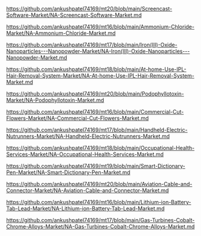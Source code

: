 <p><a href="https://github.com/ankushpatel74169/mt20/blob/main/Screencast-Software-Market/NA-Screencast-Software-Market.md">https://github.com/ankushpatel74169/mt20/blob/main/Screencast-Software-Market/NA-Screencast-Software-Market.md</a></p><p><a href="https://github.com/ankushpatel74169/mt16/blob/main/Ammonium-Chloride-Market/NA-Ammonium-Chloride-Market.md">https://github.com/ankushpatel74169/mt16/blob/main/Ammonium-Chloride-Market/NA-Ammonium-Chloride-Market.md</a></p><p><a href="https://github.com/ankushpatel74169/mt17/blob/main/Iron(III)-Oxide-Nanoparticles---Nanopowder-Market/NA-Iron(III)-Oxide-Nanoparticles---Nanopowder-Market.md">https://github.com/ankushpatel74169/mt17/blob/main/Iron(III)-Oxide-Nanoparticles---Nanopowder-Market/NA-Iron(III)-Oxide-Nanoparticles---Nanopowder-Market.md</a></p><p><a href="https://github.com/ankushpatel74169/mt18/blob/main/At-home-Use-IPL-Hair-Removal-System-Market/NA-At-home-Use-IPL-Hair-Removal-System-Market.md">https://github.com/ankushpatel74169/mt18/blob/main/At-home-Use-IPL-Hair-Removal-System-Market/NA-At-home-Use-IPL-Hair-Removal-System-Market.md</a></p><p><a href="https://github.com/ankushpatel74169/mt20/blob/main/Podophyllotoxin-Market/NA-Podophyllotoxin-Market.md">https://github.com/ankushpatel74169/mt20/blob/main/Podophyllotoxin-Market/NA-Podophyllotoxin-Market.md</a></p><p><a href="https://github.com/ankushpatel74169/mt16/blob/main/Commercial-Cut-Flowers-Market/NA-Commercial-Cut-Flowers-Market.md">https://github.com/ankushpatel74169/mt16/blob/main/Commercial-Cut-Flowers-Market/NA-Commercial-Cut-Flowers-Market.md</a></p><p><a href="https://github.com/ankushpatel74169/mt17/blob/main/Handheld-Electric-Nutrunners-Market/NA-Handheld-Electric-Nutrunners-Market.md">https://github.com/ankushpatel74169/mt17/blob/main/Handheld-Electric-Nutrunners-Market/NA-Handheld-Electric-Nutrunners-Market.md</a></p><p><a href="https://github.com/ankushpatel74169/mt18/blob/main/Occupational-Health-Services-Market/NA-Occupational-Health-Services-Market.md">https://github.com/ankushpatel74169/mt18/blob/main/Occupational-Health-Services-Market/NA-Occupational-Health-Services-Market.md</a></p><p><a href="https://github.com/ankushpatel74169/mt19/blob/main/Smart-Dictionary-Pen-Market/NA-Smart-Dictionary-Pen-Market.md">https://github.com/ankushpatel74169/mt19/blob/main/Smart-Dictionary-Pen-Market/NA-Smart-Dictionary-Pen-Market.md</a></p><p><a href="https://github.com/ankushpatel74169/mt20/blob/main/Aviation-Cable-and-Connector-Market/NA-Aviation-Cable-and-Connector-Market.md">https://github.com/ankushpatel74169/mt20/blob/main/Aviation-Cable-and-Connector-Market/NA-Aviation-Cable-and-Connector-Market.md</a></p><p><a href="https://github.com/ankushpatel74169/mt16/blob/main/Lithium-ion-Battery-Tab-Lead-Market/NA-Lithium-ion-Battery-Tab-Lead-Market.md">https://github.com/ankushpatel74169/mt16/blob/main/Lithium-ion-Battery-Tab-Lead-Market/NA-Lithium-ion-Battery-Tab-Lead-Market.md</a></p><p><a href="https://github.com/ankushpatel74169/mt17/blob/main/Gas-Turbines-Cobalt-Chrome-Alloys-Market/NA-Gas-Turbines-Cobalt-Chrome-Alloys-Market.md">https://github.com/ankushpatel74169/mt17/blob/main/Gas-Turbines-Cobalt-Chrome-Alloys-Market/NA-Gas-Turbines-Cobalt-Chrome-Alloys-Market.md</a></p>
